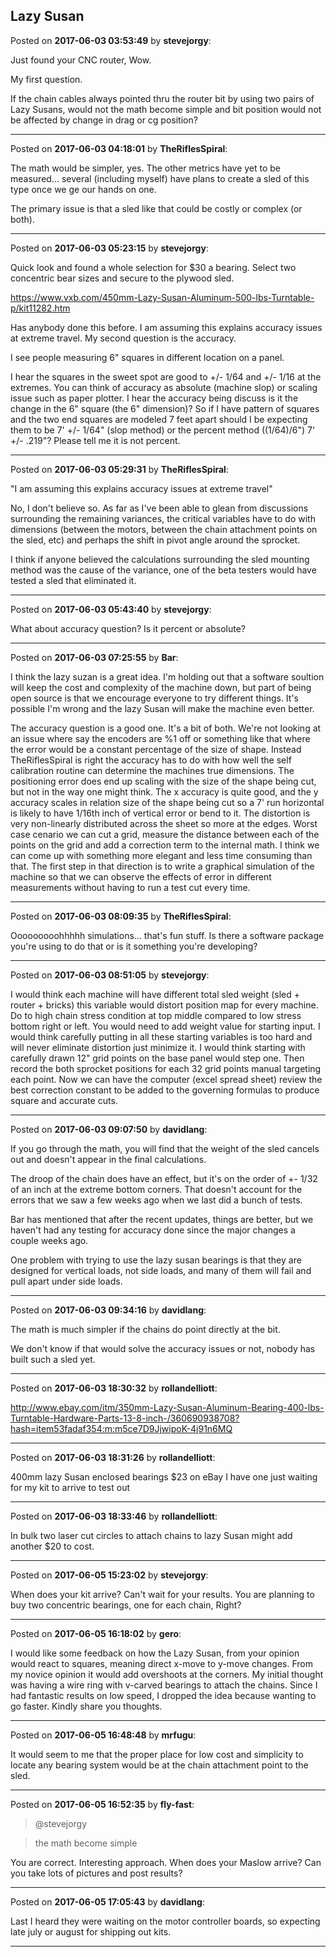 ## Lazy Susan
Posted on **2017-06-03 03:53:49** by **stevejorgy**:

Just found your CNC router, Wow.

My first question.

If the chain cables always pointed thru the router bit by using two pairs of Lazy Susans, would not the math become simple and bit position would not be affected by change in drag or cg position?

---

Posted on **2017-06-03 04:18:01** by **TheRiflesSpiral**:

The math would be simpler, yes. The other metrics have yet to be measured... several (including myself) have plans to create a sled of this type once we ge our hands on one.



The primary issue is that a sled like that could be costly or complex (or both).

---

Posted on **2017-06-03 05:23:15** by **stevejorgy**:

Quick look and found a whole selection for $30 a bearing. Select two concentric bear sizes and secure to the plywood sled.  

https://www.vxb.com/450mm-Lazy-Susan-Aluminum-500-lbs-Turntable-p/kit11282.htm

Has anybody done this before.  I am assuming this explains accuracy issues at extreme travel.  My second question is the accuracy.

I see people measuring 6" squares in different location on a panel.

I hear the squares in the sweet spot are good to +/-  1/64 and +/- 1/16 at the extremes. You can think of accuracy as absolute (machine slop) or scaling issue such as paper plotter. I hear the accuracy being discuss is it the change in the 6" square (the 6" dimension)? So if I have pattern of squares and the two end squares are modeled 7 feet apart should I be expecting them to be 7' +/- 1/64" (slop method) or the percent method ((1/64)/6") 7' +/- .219"? Please tell me it is not percent.

---

Posted on **2017-06-03 05:29:31** by **TheRiflesSpiral**:

"I am assuming this explains accuracy issues at extreme travel"



No, I don't believe so. As far as I've been able to glean from discussions surrounding the remaining variances, the critical variables have to do with dimensions (between the motors, between the chain attachment points on the sled, etc) and perhaps the shift in pivot angle around the sprocket.



I think if anyone believed the calculations surrounding the sled mounting method was the cause of the variance, one of the beta testers would have tested a sled that eliminated it.

---

Posted on **2017-06-03 05:43:40** by **stevejorgy**:

What about accuracy question? Is it percent or absolute?

---

Posted on **2017-06-03 07:25:55** by **Bar**:

I think the lazy suzan is a great idea. I'm holding out that a software soultion will keep the cost and complexity of the machine down, but part of being open source is that we encourage everyone to try different things. It's possible I'm wrong and the lazy Susan will make the machine even better.



The accuracy question is a good one. It's a bit of both. We're not looking at an issue where say the encoders are %1 off or something like that where the error would be a constant percentage of the size of shape. Instead TheRiflesSpiral is right the accuracy has to do with how well the self calibration routine can determine the machines true dimensions. The positioning error does end up scaling with the size of the shape being cut, but not in the way one might think. The x accuracy is quite good, and the y accuracy scales in relation size of the shape being cut so a 7' run horizontal is likely to have 1/16th inch of vertical error or bend to it. The distortion is very non-linearly distributed across the sheet so more at the edges. Worst case cenario we can cut a grid, measure  the distance between each of the points on the grid and add a correction term to the internal math. I think we can come up with something more elegant and less time consuming than that. The first step in that direction is to write a graphical simulation of the machine so that we can observe the effects of error in different measurements without having to run a test cut every time.

---

Posted on **2017-06-03 08:09:35** by **TheRiflesSpiral**:

Ooooooooohhhhh simulations... that's fun stuff. Is there a software package you're using to do that or is it something you're developing?

---

Posted on **2017-06-03 08:51:05** by **stevejorgy**:

I would think each machine will have different total sled weight (sled + router + bricks) this variable would distort position map for every machine. Do to high chain stress condition at top middle compared to low stress bottom right or left. You would need to add weight value for starting input. I would think carefully putting in all these starting variables is too hard and will never eliminate distortion just minimize it. I would think starting with carefully drawn 12" grid points on the base panel would step one. Then record the both sprocket positions for each 32 grid points manual targeting each point. Now we can have the computer (excel spread sheet) review the best correction constant to be added to the governing formulas to produce square and accurate cuts.

---

Posted on **2017-06-03 09:07:50** by **davidlang**:

If you go through the math, you will find that the weight of the sled cancels out and doesn't appear in the final calculations.



The droop of the chain does have an effect, but it's on the order of +- 1/32 of an inch at the extreme bottom corners. That doesn't account for the errors that we saw a few weeks ago when we last did a bunch of tests.



Bar has mentioned that after the recent updates, things are better, but we haven't had any testing for accuracy done since the major changes a couple weeks ago.



One problem with trying to use the lazy susan bearings is that they are designed for vertical loads, not side loads, and many of them will fail and pull apart under side loads.

---

Posted on **2017-06-03 09:34:16** by **davidlang**:

The math is much simpler if the chains do point directly at the bit.



We don't know if that would solve the accuracy issues or not, nobody has built such a sled yet.

---

Posted on **2017-06-03 18:30:32** by **rollandelliott**:

http://www.ebay.com/itm/350mm-Lazy-Susan-Aluminum-Bearing-400-lbs-Turntable-Hardware-Parts-13-8-inch-/360690938708?hash=item53fadaf354:m:m5ce7D9JjwipoK-4j91n6MQ

---

Posted on **2017-06-03 18:31:26** by **rollandelliott**:

400mm lazy Susan enclosed bearings $23 on eBay I have one just waiting for my kit to arrive to test out

---

Posted on **2017-06-03 18:33:46** by **rollandelliott**:

In bulk two laser cut circles to attach chains to lazy Susan might add another $20 to cost.

---

Posted on **2017-06-05 15:23:02** by **stevejorgy**:

When does your kit arrive?  Can't wait for your results. You are planning to buy two concentric bearings, one for each chain, Right?

---

Posted on **2017-06-05 16:18:02** by **gero**:

I would like some feedback on how the Lazy Susan, from your opinion would react to squares, meaning direct x-move to y-move changes. From my novice opinion it would add overshoots at the corners. My initial thought was having a wire ring with v-carved bearings to attach the chains. Since I had fantastic results on low speed, I dropped the idea because wanting to go faster. Kindly share you thoughts.

---

Posted on **2017-06-05 16:48:48** by **mrfugu**:

It would seem to me that the proper place for low cost and simplicity to locate any bearing system would be at the chain attachment point to the sled.

---

Posted on **2017-06-05 16:52:35** by **fly-fast**:

> @stevejorgy

> the math become simple

You are correct.  Interesting approach.  When does your Maslow arrive?  Can you take lots of pictures and post results?

---

Posted on **2017-06-05 17:05:43** by **davidlang**:

Last I heard they were waiting on the motor controller boards, so expecting late july or august for shipping out kits.

---

